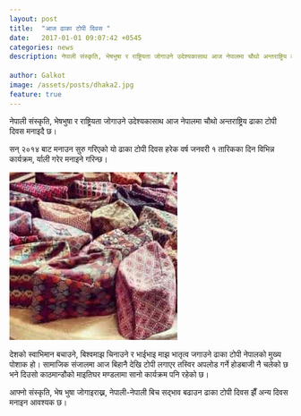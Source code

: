 ```yaml
---
layout: post
title:  "आज ढाका टोपी दिवस "
date:   2017-01-01 09:07:42 +0545
categories: news
description: नेपाली संस्कृति, भेषभुषा र राष्ट्रियता जोगाउने उदेश्यकासाथ आज नेपालमा चौथो अन्तराष्ट्रिय ढाका टोपी दिवस मनाइदै छ। ...| Galkot News, Khabar, Information

author: Galkot
image: /assets/posts/dhaka2.jpg
feature: true
---
```

नेपाली संस्कृति, भेषभुषा र राष्ट्रियता जोगाउने उदेश्यकासाथ आज नेपालमा चौथो अन्तराष्ट्रिय ढाका टोपी दिवस मनाइदै छ।

सन् २०१४ बाट मनाउन सुरु गरिएको यो ढाका टोपी दिवस हरेक वर्ष जनवरी १ तारिकका दिन विभिन्न कार्यक्रम, र्याली गरेर मनाइने गरिन्छ।  


<img src="/assets/posts/dhakatopi.jpg">


देशको स्वाभिमान बचाउने,  बिश्वमाझ  चिनाउने  र भाईभाइ माझ भातृत्व जगाउने ढाका टोपी नेपालको मुख्य पोशाक हो।  सामाजिक संजालमा आज बिहानै देखि टोपी लगाएर तस्विर अपलोड गर्ने होडबाजी नै चलेको छ भने दिउसो काठमान्डौको  माइतिघर मण्डलामा सानो कार्यक्रम पनि रहेको छ।

आफ्नो संस्कृति, भेष भुषा जोगाइराख्न, नेपाली-नेपाली बिच सद्भाव बढाउन ढाका टोपी दिवस झैँ अन्य दिवस मनाइन आवश्यक छ।